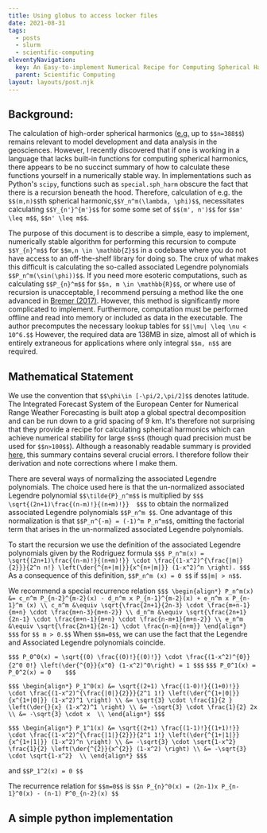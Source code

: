 ```yaml
---
title: Using globus to access locker files  
date: 2021-08-31
tags:
  - posts
  - slurm
  - scientific-computing
eleventyNavigation:
  key: An Easy-to-implement Numerical Recipe for Computing Spherical Harmonics
  parent: Scientific Computing
layout: layouts/post.njk
---
```


## Background:

The calculation of high-order spherical harmonics ([e.g.](https://climatedataguide.ucar.edu/climate-tools/common-spectral-model-grid-resolutions) up to `$$n=388$$`)
remains relevant to model development and data analysis in the geosciences. 
However, I recently discovered that if one is working in a language that lacks built-in functions for computing
spherical harmonics, there appears to be no succinct summary of how to calculate these functions yourself in a numerically stable way.
In implementations such as Python's `scipy`, functions such as `special.sph_harm` obscure the fact that 
there is a recursion beneath the hood. Therefore, calculation of e.g. the `$$(m,n)$$`th spherical harmonic,`$$Y_n^m(\lambda, \phi)$$`,
necessitates calculating `$$Y_{n'}^{m'}$$` for some some set of `$$(m', n')$$` for `$$m' \leq m$$`, `$$n' \leq m$$`.

The purpose of this document is to describe a simple, easy to implement, numerically stable algorithm for performing this
recursion to compute `$$Y_{n}^m$$` for `$$m,n \in \mathbb{Z}$$` in a codebase where you do not have access to an off-the-shelf library for doing so. 
The crux of what makes this difficult is calculating the so-called associated Legendre polynomials `$$P_n^m(\sin(\phi))$$`. 
If you need more esoteric computations, such as calculating `$$P_{n}^m$$` for `$$n, m \in \mathbb{R}$$`, or where use of recursion is unacceptable,
I recommend persuing a method like the one advanced in [Bremer (2017)](https://arxiv.org/abs/1707.03287). However, this method is 
significantly more complicated to implement. Furthermore, computation must be performed offline and read into memory or included as data in the executable.
The author precomputes the necessary lookup tables for `$$|\mu| \leq \nu < 10^6.$$` However, the required data are 138MB in size,
almost all of which is entirely extraneous for applications where only integral `$$m, n$$` are required.


## Mathematical Statement

We use the convention that `$$\phi\in [-\pi/2,\pi/2]$$` denotes latitude.
The Integrated Forecast System of the European Center for Numerical Range Weather Forecasting is built atop
a global spectral decomposition and can be run down to a grid spacing of 9 km.
It's therefore not surprising that they provide a recipe for calculating spherical harmonics 
which can achieve numerical stability for large `$$n$$` (though quad precision must be used for `$$n>100$$`).
Although a reasonably readable summary is provided [here](https://web.archive.org/web/20231219172924/https://www.ecmwf.int/sites/default/files/elibrary/1983/10253-spectral-technique.pdf),
this summary contains several crucial errors. I therefore follow their derivation and note corrections where I make them.

There are several ways of normalizing the associated Legendre polynomials. The choice used here is that the un-normalized
associated Legendre polynomial `$$\tilde{P}_n^m$$` is multiplied by
`$$$
\sqrt{(2n+1)\frac{(n-m)!}{(n+m)!}} 
$$$`
to obtain the normalized associated Legendre polynomials `$$P_n^m $$`. One advantage of this normalization
is that `$$P_n^{-m} = (-1)^m P_n^m$$`, omitting the factorial term that arises in the un-normalized associated Legendre polynomials.

To start the recursion we use the definition of the associated Legendre polynomials given by the Rodriguez formula
`$$$
P_n^m(x) = \sqrt{(2n+1)\frac{(n-m)!}{(n+m)!}} \cdot \frac{(1-x^2)^{\frac{|m|}{2}}}{2^n n!} \left(\der{^{n+|m|}}{x^{n+|m|}} (1-x^2)^n \right).
$$$`
As a consequence of this definition,  `$$P_n^m (x) = 0 $$` if `$$|m| > n$$`. 

We recommend a special recurrence relation
`$$$
\begin{align*}
  P_n^m(x) &= c_n^m P_{n-2}^{m-2}(x) - d_n^m x P_{n-1}^{m-2}(x) + e_n^m x P_{n-1}^m (x) \\
  c_n^m &\equiv \sqrt{\frac{2n+1}{2n-3} \cdot \frac{m+n-1}{m+n} \cdot \frac{m+n-3}{m+n-2}} \\
  d_n^m &\equiv \sqrt{\frac{2n+1}{2n-1} \cdot \frac{m+n-1}{m+n} \cdot \frac{n-m+1}{m+n-2}} \\
  e_n^m &\equiv \sqrt{\frac{2n+1}{2n-1} \cdot \frac{n-m}{n+m}}
\end{align*}
$$$`
for `$$ m > 0.$$` When `$$m=0$$`, we can use the fact that the Legendre and Associated Legendre polynomials coincide.



`$$$
P_0^0(x) = \sqrt{(0) \frac{(0)!}{(0)!}} \cdot \frac{(1-x^2)^{0}}{2^0 0!} \left(\der{^{0}}{x^0} (1-x^2)^0\right) = 1
$$$`
`$$$ P_0^1(x) = P_0^2(x) = 0    $$$`

`$$$
\begin{align*}
P_1^0(x) &= \sqrt{(2+1) \frac{(1-0)!}{(1+0)!}} \cdot \frac{(1-x^2)^{\frac{|0|}{2}}}{2^1 1!} \left(\der{^{1+|0|}}{x^{1+|0|}} (1-x^2)^1 \right) \\
&= \sqrt{3} \cdot \frac{1}{2 } \left(\der{}{x} (1-x^2)^1 \right) \\
&= -\sqrt{3} \cdot \frac{1}{2} 2x  \\
&= -\sqrt{3} \cdot x  \\
\end{align*}
$$$`

`$$$
\begin{align*}
P_1^1(x) &= \sqrt{(2+1) \frac{(1-1)!}{(1+1)!}} \cdot \frac{(1-x^2)^{\frac{|1|}{2}}}{2^1 1!} \left(\der{^{1+|1|}}{x^{1+|1|}} (1-x^2)^n \right) \\
    &= -\sqrt{3} \cdot \sqrt{1-x^2} \frac{1}{2} \left(\der{^{2}}{x^{2}} (1-x^2) \right) \\
    &= -\sqrt{3} \cdot \sqrt{1-x^2}  \\
\end{align*}
$$$`

and `$$P_1^2(x) = 0 $$`


The recurrence relation for `$$m=0$$` is `$$n P_{n}^0(x) = (2n-1)x P_{n-1}^0(x) - (n-1) P^0_{n-2}(x) $$`


## A simple python implementation




